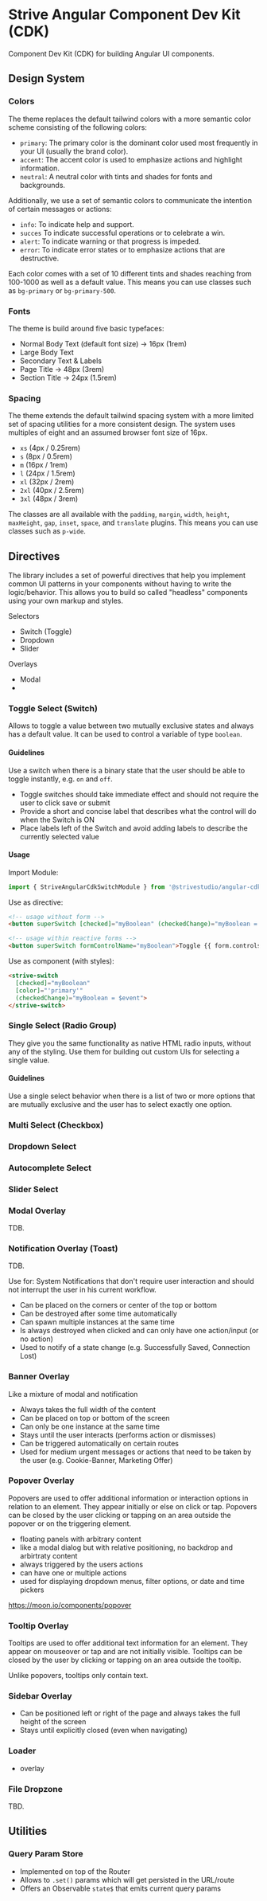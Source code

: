 # Strive Angular Component Dev Kit (CDK)

Component Dev Kit (CDK) for building Angular UI components.

## Design System

### Colors

The theme replaces the default tailwind colors with a more semantic color scheme consisting of the following colors:

* `primary`: The primary color is the dominant color used most frequently in your UI (usually the brand color).
* `accent`: The accent color is used to emphasize actions and highlight information.
* `neutral`: A neutral color with tints and shades for fonts and backgrounds.

Additionally, we use a set of semantic colors to communicate the intention of certain messages or actions:

* `info`: To indicate help and support.
* `succes` To indicate successful operations or to celebrate a win.
* `alert`: To indicate warning or that progress is impeded.
* `error`: To indicate error states or to emphasize actions that are destructive.

Each color comes with a set of 10 different tints and shades reaching from 100-1000 as well as a default value. This means you can use classes such as `bg-primary` or `bg-primary-500`.

### Fonts

The theme is build around five basic typefaces:

* Normal Body Text (default font size) -> 16px (1rem)
* Large Body Text
* Secondary Text & Labels
* Page Title -> 48px (3rem)
* Section Title -> 24px (1.5rem)

### Spacing

The theme extends the default tailwind spacing system with a more limited set of spacing utilities for a more consistent design. The system uses multiples of eight and an assumed browser font size of 16px.

* `xs` (4px / 0.25rem)
* `s` (8px / 0.5rem)
* `m` (16px / 1rem)
* `l` (24px / 1.5rem)
* `xl` (32px / 2rem)
* `2xl` (40px / 2.5rem)
* `3xl` (48px / 3rem)

The classes are all available with the `padding`, `margin`, `width`, `height`, `maxHeight`, `gap`, `inset`, `space`, and `translate` plugins. This means you can use classes such as `p-wide`.

## Directives

The library includes a set of powerful directives that help you implement common UI patterns in your components without having to write the logic/behavior. This allows you to build so called "headless" components using your own markup and styles.

Selectors

* Switch (Toggle)
* Dropdown
* Slider

Overlays

* Modal
* 

### Toggle Select (Switch)

Allows to toggle a value between two mutually exclusive states and always has a default value. It can be used to control a variable of type `boolean`.

#### Guidelines

Use a switch when there is a binary state that the user should be able to toggle instantly, e.g. `on` and `off`.

* Toggle switches should take immediate effect and should not require the user to click save or submit
* Provide a short and concise label that describes what the control will do when the Switch is ON
* Place labels left of the Switch and avoid adding labels to describe the currently selected value

#### Usage

Import Module:

```typescript
import { StriveAngularCdkSwitchModule } from '@strivestudio/angular-cdk';
```

Use as directive:

```html
<!-- usage without form -->
<button superSwitch [checked]="myBoolean" (checkedChange)="myBoolean = $event">Toggle {{ switch }}</button>

<!-- usage within reactive forms -->
<button superSwitch formControlName="myBoolean">Toggle {{ form.controls['switch'].value }}</button>
```

Use as component (with styles):

```html
<strive-switch
  [checked]="myBoolean"
  [color]="'primary'"
  (checkedChange)="myBoolean = $event">
</strive-switch>
```

### Single Select (Radio Group)

They give you the same functionality as native HTML radio inputs, without any of the styling. Use them for building out custom UIs for selecting a single value.

#### Guidelines

Use a single select behavior when there is a list of two or more options that are mutually exclusive and the user has to select exactly one option.

### Multi Select (Checkbox)

### Dropdown Select

### Autocomplete Select

### Slider Select

### Modal Overlay

TDB.

### Notification Overlay (Toast)

TDB.

Use for: System Notifications that don't require user interaction and should not interrupt the user in his current workflow.

* Can be placed on the corners or center of the top or bottom
* Can be destroyed after some time automatically
* Can spawn multiple instances at the same time
* Is always destroyed when clicked and can only have one action/input (or no action)
* Used to notify of a state change (e.g. Successfully Saved, Connection Lost)

### Banner Overlay

Like a mixture of modal and notification

* Always takes the full width of the content
* Can be placed on top or bottom of the screen
* Can only be one instance at the same time
* Stays until the user interacts (performs action or dismisses)
* Can be triggered automatically on certain routes
* Used for medium urgent messages or actions that need to be taken by the user (e.g. Cookie-Banner, Marketing Offer)

### Popover Overlay

Popovers are used to offer additional information or interaction options in relation to an element. They appear initially or else on click or tap. Popovers can be closed by the user clicking or tapping on an area outside the popover or on the triggering element.

* floating panels with arbitrary content
* like a modal dialog but with relative positioning, no backdrop and arbirtraty content
* always triggered by the users actions
* can have one or multiple actions
* used for displaying dropdown menus, filter options, or date and time pickers

https://moon.io/components/popover

### Tooltip Overlay

Tooltips are used to offer additional text information for an element. They appear on mouseover or tap and are not initially visible. Tooltips can be closed by the user by clicking or tapping on an area outside the tooltip.

Unlike popovers, tooltips only contain text.

### Sidebar Overlay

* Can be positioned left or right of the page and always takes the full height of the screen
* Stays until explicitly closed (even when navigating)

### Loader

* overlay

### File Dropzone

TBD.

## Utilities

### Query Param Store

* Implemented on top of the Router
* Allows to `.set()` params which will get persisted in the URL/route
* Offers an Observable `state$` that emits current query params
